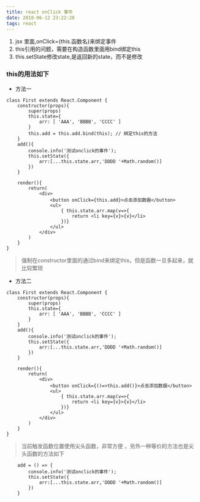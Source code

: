 ```yaml
---
title: react onClick 事件
date: 2018-06-12 23:22:28
tags: react
---
```



1. jsx 里面,onClick={this.函数名}来绑定事件
2. this引用的问题，需要在构造函数里面用bind绑定this
3. this.setState修改state,是返回新的state，而不是修改


### this的用法如下
- 方法一

```
class First extends React.Component {
    constructor(props){
        super(props)
        this.state={
            arr: [ 'AAA', 'BBBB', 'CCCC' ]
        }
        this.add = this.add.bind(this); // 绑定this的方法
    }
    add(){
        console.info('测试onclick的事件');
        this.setState({
            arr:[...this.state.arr,'DDDD '+Math.random()]
        })
    }

    render(){
        return(
            <div>
                <button onClick={this.add}>点击添加数据</button>
                <ul>
                    { this.state.arr.map(v=>{
                        return <li key={v}>{v}</li>
                    })}
                </ul>
            </div>
        )
    }
}
```
> 强制在constructor里面的通过bind来绑定this，但是函数一旦多起来，就比较繁琐

- 方法二

```
class First extends React.Component {
    constructor(props){
        super(props)
        this.state={
            arr: [ 'AAA', 'BBBB', 'CCCC' ]
        }
    }
    add(){
        console.info('测试onclick的事件');
        this.setState({
            arr:[...this.state.arr,'DDDD '+Math.random()]
        })
    }

    render(){
        return(
            <div>
                <button onClick={()=>this.add()}>点击添加数据</button>
                <ul>
                    { this.state.arr.map(v=>{
                        return <li key={v}>{v}</li>
                    })}
                </ul>
            </div>
        )
    }
}
```
> 当前触发函数位置使用尖头函数，非常方便 ，另外一种等价的方法也是尖头函数的方法如下

```
    add = () => {
        console.info('测试onclick的事件');
        this.setState({
            arr:[...this.state.arr,'DDDD '+Math.random()]
        })
    }
```
